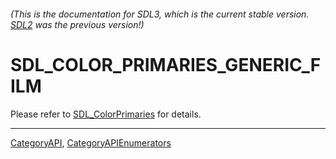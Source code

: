 ###### (This is the documentation for SDL3, which is the current stable version. [SDL2](https://wiki.libsdl.org/SDL2/) was the previous version!)
# SDL_COLOR_PRIMARIES_GENERIC_FILM

Please refer to [SDL_ColorPrimaries](SDL_ColorPrimaries) for details.

----
[CategoryAPI](CategoryAPI), [CategoryAPIEnumerators](CategoryAPIEnumerators)

